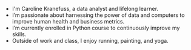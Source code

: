 - I'm Caroline Kranefuss, a data analyst and lifelong learner.
- I’m passionate about harnessing the power of data and computers to improve human health and business metrics.
- I’m currently enrolled in Python course to continuously improve my skills.
- Outside of work and class, I enjoy running, painting, and yoga.

<!---
caroline-kranefuss/caroline-kranefuss is a ✨ special ✨ repository because its `README.md` (this file) appears on your GitHub profile.
You can click the Preview link to take a look at your changes.
--->
